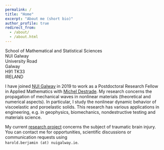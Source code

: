 ```yaml
---
permalink: /
title: "Home"
excerpt: "About me (short bio)"
author_profile: true
redirect_from: 
  - /about/
  - /about.html
---
```


School of Mathematical and Statistical Sciences<br>
NUI Galway<br>
University Road<br>
Galway<br>
H91 TK33<br>
IRELAND

I have joined [NUI Galway](http://www.nuigalway.ie/our-research/people/mathematics-statistics-and-applied-mathematics/haroldberjamin/) in 2019 to work as a Postdoctoral Research Fellow in Applied Mathematics with [Michel Destrade](http://www.maths.nuigalway.ie/~destrade/). My research concerns the propagation of mechanical waves in nonlinear materials (theoretical and numerical aspects). In particular, I study the nonlinear dynamic behavior of viscoelastic and poroelastic solids. This research has various applications in engineering, e.g. in geophysics, biomechanics, nondestructive testing and materials science.

My current [research project](https://cordis.europa.eu/project/id/101023950) concerns the subject of traumatic brain injury. You can contact me for opportunities, scientific discussions or communication requests using<br> <code>harold.berjamin (at) nuigalway.ie</code>.